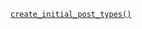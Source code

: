 <p><code><a href="https://developer.wordpress.org/reference/functions/create_initial_post_types/">create_initial_post_types()</a></code></p>

<blockquote>



</blockquote>

